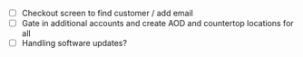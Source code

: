 - [ ] Checkout screen to find customer / add email
- [ ] Gate in additional accounts and create AOD and countertop locations for all
- [ ] Handling software updates?
